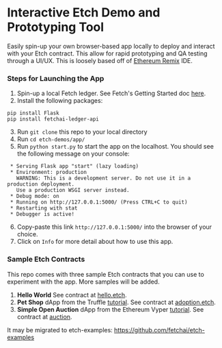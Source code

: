 # Interactive Etch Demo and Prototyping Tool

Easily spin-up your own browser-based app locally to deploy and interact with your Etch contract. This allow for rapid prototyping and QA testing through a UI/UX. This is loosely based off of [Ethereum Remix](https://remix.ethereum.org/) IDE.

### Steps for Launching the App

1) Spin-up a local Fetch ledger. See Fetch's Getting Started doc [here](https://docs.fetch.ai/getting-started/quickstart/).
2) Install the following packages:
```
pip install Flask
pip install fetchai-ledger-api
```
3) Run `git clone` this repo to your local directory
4) Run `cd etch-demos/app/`
5) Run `python start.py` to start the app on the localhost. You should see the following message on your console:
```
 * Serving Flask app "start" (lazy loading)
 * Environment: production
   WARNING: This is a development server. Do not use it in a production deployment.
   Use a production WSGI server instead.
 * Debug mode: on
 * Running on http://127.0.0.1:5000/ (Press CTRL+C to quit)
 * Restarting with stat
 * Debugger is active!
```
6) Copy-paste this link `http://127.0.0.1:5000/` into the browser of your choice.
7) Click on `Info` for more detail about how to use this app.


### Sample Etch Contracts

This repo comes with three sample Etch contracts that you can use to experiment with the app. More samples will be added.

1) **Hello World** See contract at [hello.etch](https://github.com/fetchai/etch-demos/blob/master/demos/hello-world/hello.etch).
2) **Pet Shop** dApp from the Truffle [tutorial](https://www.trufflesuite.com/tutorials/pet-shop). See contract at [adoption.etch](https://github.com/fetchai/etch-demos/blob/master/demos/pet-shop/adoption.etch).
3) **Simple Open Auction** dApp from the Ethereum Vyper [tutorial](https://vyper.readthedocs.io/en/v0.1.0-beta.13/vyper-by-example.html#simple-open-auction). See contract at [auction](https://github.com/fetchai/etch-demos/blob/master/demos/simple-open-auction/auction.etch).

It may be migrated to etch-examples: https://github.com/fetchai/etch-examples



